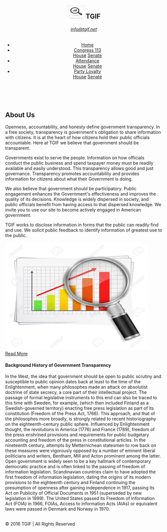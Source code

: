 <!DOCTYPE html>
<html lang="en">
    <head>
            <meta charset="utf-8">
            <meta name="viewport" content="width=device-width, initial-scale=1">
            <link rel="stylesheet" href="https://maxcdn.bootstrapcdn.com/bootstrap/4.4.1/css/bootstrap.min.css">
            <script src="https://ajax.googleapis.com/ajax/libs/jquery/3.4.1/jquery.min.js"></script>
            <script src="https://cdnjs.cloudflare.com/ajax/libs/popper.js/1.16.0/umd/popper.min.js"></script>
            <script src="https://maxcdn.bootstrapcdn.com/bootstrap/4.4.1/js/bootstrap.min.js"></script>
            <script src="https://unpkg.com/vue/dist/vue.js"></script>
    </head>
    <body class="bg-light">
         <header class="mt-2">    
             <div class="container-fluid">
                   <span class=" float-left">
                        <h2 class="mr-2 mt-1"> <img src="tgiflogo.webp" alt="Logo" class="rounded-circle" width="60" height="45">TGIF
                        </h2> 
                    </span>
                    <span class="float-right pt-3 ml-2">
                        <h6><a href="mailto:info@tgif.net">info@tgif.net</a>
                        </h6>
                    </span>
                    <nav class="navbar navbar-expand-sm border border-dark bg-info navbar-light">
                       <ul class="navbar-nav">
                           <li class="nav-item">
                                 <a class="nav-link text-white" href="home.html">Home</a>
                           </li>
                                        <!-- Dropdown -->
                           <li class="nav-item dropdown">
                                  <a class="nav-link dropdown-toggle text-white" href="#" id="navbardrop" data-toggle="dropdown">Congress 113</a>
                                  <div class="dropdown-menu">
                                          <a class="dropdown-item" href="house_data.html">House</a>
                                          <a class="dropdown-item" href="senate_data.html">Senate</a>
                                  </div>
                           </li>
                           <li class="nav-item dropdown">
                                     <a class="nav-link dropdown-toggle text-white" href="#" id="navbardrop" data-toggle="dropdown"> Attendance</a>
                                     <div class="dropdown-menu">
                                              <a class="dropdown-item" href="house_attendance.html">House</a>
                                              <a class="dropdown-item" href="senate_attendance.html">Senate</a>
                                     </div>
                           </li>
                           <li class="nav-item dropdown">
                                  <a class="nav-link dropdown-toggle text-white" href="#" id="navbardrop" data-toggle="dropdown">Party Loyalty </a>
                                  <div class="dropdown-menu">
                                        <a class="dropdown-item" href="house_party_loyalty.html">House</a>
                                        <a class="dropdown-item" href="senate_party_loyalty.html">Senate</a>
                                  </div>
                           </li>
                       </ul>      
                    </nav> 
             </div>          
         </header>
         <br> 
         <!--Table container-->
         <div class="container-fluid">
                <h2>About Us</h2>
                <div class="row">
                        <div class="col-sm-8" ><p>Openness, accountability, and honesty define government transparency. In a free society, transparency is government's obligation to share information with citizens. It is at the heart of how citizens hold their public officials accountable. Here at TGIF we believe that government should be transparent.</p>  
                            <p>Governments exist to serve the people. Information on how officials conduct the public business and spend taxpayer money must be readily available and easily understood. This transparency allows good and just governance.  Transparency promotes accountability and provides information for citizens about what their Government is doing.</p>  
                            <p>We also believe that government should be participatory. Public engagement enhances the Government's effectiveness and improves the quality of its decisions. Knowledge is widely dispersed in society, and public officials benefit from having access to that dispersed knowledge. We invite you to use our site to become actively engaged in American government.</p>
                            <p>TGIF works to disclose information in forms that the public can readily find and use. We solicit public feedback to identify information of greatest use to the public.</p>
                        </div>
                        <div class="col-sm-4" ><img src="hpimg.jpg" class="float-right " alt="img principal" width="460" height="345"></div>
                               <div id="accordion">
                                    <div class="card mx-3">
                                         <div class="card-header">
                                               <a class="card-link" data-toggle="collapse" href="#collapseOne" aria-expanded="false" aria-controls="collapseOne">
                                                  Read More
                                                </a>
                                          </div>
                                          <div id="collapseOne" class="collapse" data-parent="#accordion">
                                                <div class="card-body">
                                                     <h4> Background History of Government Transparency</h4>
                                                      <p>In the West, the idea that government should be open to public scrutiny and susceptible to public opinion dates back at least to the time of the Enlightenment, when many philosophes made an attack on absolutist doctrine of state secrecy, a core part of their intellectual project. The passage of formal legislative instruments to this end can also be traced to this time with Sweden, for example, (which then included Finland as a Swedish-governed territory) enacting free press legislation as part of its constitution (Freedom of the Press Act, 1766). This approach, and that of the philosophes more broadly, is strongly related to recent historiography on the eighteenth-century public sphere.
                                                        Influenced by Enlightenment thought, the revolutions in America (1776) and France (1789), freedom of the press enshrined provisions and requirements for public budgetary accounting and freedom of the press in constitutional articles. In the nineteenth century, attempts by Metternichean statesmen to row back on these measures were vigorously opposed by a number of eminent liberal politicians and writers, Bentham, Mill and Acton prominent among the latter.
                                                        Open government is widely seen to be a key hallmark of contemporary democratic practice and is often linked to the passing of freedom of information legislation. Scandinavian countries claim to have adopted the first freedom of information legislation, dating the origins of its modern provisions to the eighteenth century and Finland continuing the presumption of openness after gaining independence in 1917, passing its Act on Publicity of Official Documents in 1951 (superseded by new legislation in 1999).
                                                        The United States passed its Freedom of Information Act (FOIA) in 1966, FOIAs, Access to Information Acts (AIAs) or equivalent laws were passed in Denmark and Norway in 1970.</p>
                                                </div>
                                            </div>
                                        </div>            
                                 </div>  
                            </div>
                  </div>
          </div>
           <!-- Copyright -->
         <br>
         <div class="container-fluid">
            <footer>
              <div class="footer-copyright text-center py-3 mb-2 border border-dark bg-info ">© 2016 TGIF | All Rights Reserved
              </div>
            </footer>   
         </div>
          <!-- Copyright -->
</body>
</html>
